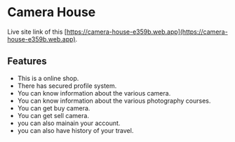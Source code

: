 # Camera House

Live site link of this [https://camera-house-e359b.web.app](https://camera-house-e359b.web.app).

## Features
- This is a online shop.
- There has  secured profile system.
- You can know information about the various camera.
- You can know information about the various photography courses.
- You can get buy camera.
- You can get sell camera.
- you can also mainain your account.
- you can also have history of your travel.